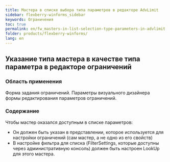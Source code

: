 ```yaml
---
title: Мастера в списке выбора типа параметров в редакторе AdvLimit
sidebar: flexberry-winforms_sidebar
keywords: Ограничения
toc: true
permalink: en/fw_masters-in-list-selection-type-parameters-in-advlimit.html
folder: products/flexberry-winforms/
lang: en
---
```


## Указание типа мастера в качестве типа параметра в редакторе ограничений
### Область применения
Форма задания ограничений. Параметры визуального дизайнера формы редактирования параметров ограничений.

### Содержание
Чтобы мастер оказался доступным в списке параметров:

* Он должен быть указан в представлении, которое используется для настройки ограничений (сам мастер, а не одно из его свойств)
* В настройке фильтра для списка (FilterSettings, которые доступны через административную консоль) должен быть настроен LookUp для этого мастера.

